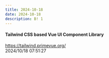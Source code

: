 ```yaml
---
title: 2024-10-18
date: 2024-10-18
description: B! 1
---
```


#### Tailwind CSS based Vue UI Component Library
https://tailwind.primevue.org/<br>
2024/10/18 07:51:27<br>



